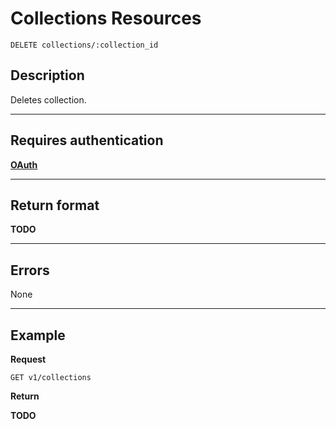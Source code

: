 # Collections Resources

    DELETE collections/:collection_id

## Description
Deletes collection.

***

## Requires authentication
**[OAuth][]**

***

## Return format
**TODO**

***

## Errors
None

***

## Example
**Request**

    GET v1/collections

**Return**

**TODO**

[OAuth]: https://github.com/500px/api-documentation/tree/master/authentication
[Feature]: https://github.com/500px/api-documentation/blob/master/basics/formats_and_terms.md#500px-photo-terms
[short format]: https://github.com/500px/api-documentation/blob/master/basics/formats_and_terms.md#short-format-1
